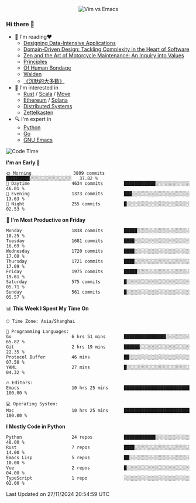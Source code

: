 <p align="center">
    <img src="https://gist.githubusercontent.com/coldnight/e696baffb094e71c96cb302118878eae/raw/40ea5053a6f66cc65f90f437e4173497da225958/banner.gif" alt="Vim vs Emacs" />
</p>

### Hi there 👋

- 📖 I'm reading❤️
    + [Designing Data-Intensive Applications](https://www.oreilly.com/library/view/designing-data-intensive-applications/9781491903063/)
    + [Domain-Driven Design: Tackling Complexity in the Heart of Software](https://www.dddcommunity.org/book/evans_2003/)
    + [Zen and the Art of Motorcycle Maintenance: An Inquiry into Values](https://en.wikipedia.org/wiki/Zen_and_the_Art_of_Motorcycle_Maintenance)
    + [Principles](https://www.principles.com/)
    + [Of Human Bondage](https://en.wikipedia.org/wiki/Of_Human_Bondage)
    + [Walden](https://en.wikipedia.org/wiki/Walden)
    + [《沉默的大多数》](https://en.wikipedia.org/wiki/Silent_majority)
- 🌱 I'm interested in
    + [Rust](https://www.rust-lang.org/) / [Scala](https://www.scala-lang.org/) / [Move](https://github.com/move-language/move/)
    + [Ethereum](https://ethereum.org/en/) / [Solana](https://solana.com/)
	+ [Distributed Systems](https://www.linuxzen.com/notes/topics/20200320174417_%E5%88%86%E5%B8%83%E5%BC%8F/)
	+ [Zettelkasten](https://www.linuxzen.com/notes/notes/20220120080920-slip_box/)
- 🔍 I'm expert in
    + [Python](https://www.python.org/)
    + [Go](https://go.dev/)
    + [GNU Emacs](https://www.gnu.org/software/emacs/)

<!--START_SECTION:waka-->
![Code Time](http://img.shields.io/badge/Code%20Time-3%2C181%20hrs%2047%20mins-blue)

**I'm an Early 🐤** 

```text
🌞 Morning                3809 commits        █████████░░░░░░░░░░░░░░░░   37.82 % 
🌆 Daytime                4634 commits        ████████████░░░░░░░░░░░░░   46.01 % 
🌃 Evening                1373 commits        ███░░░░░░░░░░░░░░░░░░░░░░   13.63 % 
🌙 Night                  255 commits         █░░░░░░░░░░░░░░░░░░░░░░░░   02.53 % 
```
📅 **I'm Most Productive on Friday** 

```text
Monday                   1838 commits        █████░░░░░░░░░░░░░░░░░░░░   18.25 % 
Tuesday                  1681 commits        ████░░░░░░░░░░░░░░░░░░░░░   16.69 % 
Wednesday                1720 commits        ████░░░░░░░░░░░░░░░░░░░░░   17.08 % 
Thursday                 1721 commits        ████░░░░░░░░░░░░░░░░░░░░░   17.09 % 
Friday                   1975 commits        █████░░░░░░░░░░░░░░░░░░░░   19.61 % 
Saturday                 575 commits         █░░░░░░░░░░░░░░░░░░░░░░░░   05.71 % 
Sunday                   561 commits         █░░░░░░░░░░░░░░░░░░░░░░░░   05.57 % 
```


📊 **This Week I Spent My Time On** 

```text
🕑︎ Time Zone: Asia/Shanghai

💬 Programming Languages: 
Go                       6 hrs 51 mins       ████████████████░░░░░░░░░   65.82 % 
Git                      2 hrs 19 mins       ██████░░░░░░░░░░░░░░░░░░░   22.35 % 
Protocol Buffer          46 mins             ██░░░░░░░░░░░░░░░░░░░░░░░   07.50 % 
YAML                     27 mins             █░░░░░░░░░░░░░░░░░░░░░░░░   04.32 % 

🔥 Editors: 
Emacs                    10 hrs 25 mins      █████████████████████████   100.00 % 

💻 Operating System: 
Mac                      10 hrs 25 mins      █████████████████████████   100.00 % 
```

**I Mostly Code in Python** 

```text
Python                   24 repos            ████████████░░░░░░░░░░░░░   48.00 % 
Rust                     7 repos             ████░░░░░░░░░░░░░░░░░░░░░   14.00 % 
Emacs Lisp               5 repos             ██░░░░░░░░░░░░░░░░░░░░░░░   10.00 % 
Vue                      2 repos             █░░░░░░░░░░░░░░░░░░░░░░░░   04.00 % 
TypeScript               1 repo              ░░░░░░░░░░░░░░░░░░░░░░░░░   02.00 % 
```




 Last Updated on 27/11/2024 20:54:59 UTC
<!--END_SECTION:waka-->
